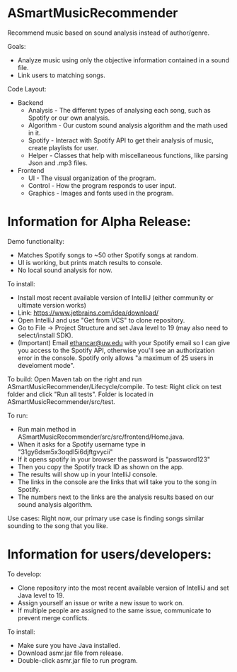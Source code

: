 # ASmartMusicRecommender
Recommend music based on sound analysis instead of author/genre.

Goals:
- Analyze music using only the objective information contained in a sound file.
- Link users to matching songs.

Code Layout:
- Backend
    - Analysis - The different types of analysing each song, such as Spotify or our own analysis.
    - Algorithm - Our custom sound analysis algorithm and the math used in it.
    - Spotify - Interact with Spotify API to get their analysis of music, create playlists for user.
    - Helper - Classes that help with miscellaneous functions, like parsing Json and .mp3 files.
- Frontend
    - UI - The visual organization of the program.
    - Control - How the program responds to user input.
    - Graphics - Images and fonts used in the program.

# Information for Alpha Release: 
Demo functionality:
- Matches Spotify songs to ~50 other Spotify songs at random.
- UI is working, but prints match results to console.
- No local sound analysis for now.

To install:
- Install most recent available version of IntelliJ (either community or ultimate version works)
- Link: https://www.jetbrains.com/idea/download/
- Open IntelliJ and use "Get from VCS" to clone repository.
- Go to File -> Project Structure and set Java level to 19 (may also need to select/install SDK).
- (Important) Email ethancar@uw.edu with your Spotify email so I can give you access to the Spotify API, otherwise you'll see an authorization error in the console. Spotify only allows "a maximum of 25 users in develoment mode".

To build: Open Maven tab on the right and run ASmartMusicRecommender/Lifecycle/compile.
To test: Right click on test folder and click "Run all tests". Folder is located in ASmartMusicRecommender/src/test.

To run: 
- Run main method in ASmartMusicRecommender/src/src/frontend/Home.java.
- When it asks for a Spotify username type in "31gy6dsm5x3oqdl5i6djftgvycii"
- If it opens spotify in your browser the password is "password123"
- Then you copy the Spotify track ID as shown on the app.
- The results will show up in your IntelliJ console.
- The links in the console are the links that will take you to the song in Spotify.
- The numbers next to the links are the analysis results based on our sound analysis algorithm.

Use cases: Right now, our primary use case is finding songs similar sounding to the song that you like.

# Information for users/developers:
To develop:
- Clone repository into the most recent available version of IntelliJ and set Java level to 19.
- Assign yourself an issue or write a new issue to work on.
- If multiple people are assigned to the same issue, communicate to prevent merge conflicts.

To install:
- Make sure you have Java installed.
- Download asmr.jar file from release.
- Double-click asmr.jar file to run program.
